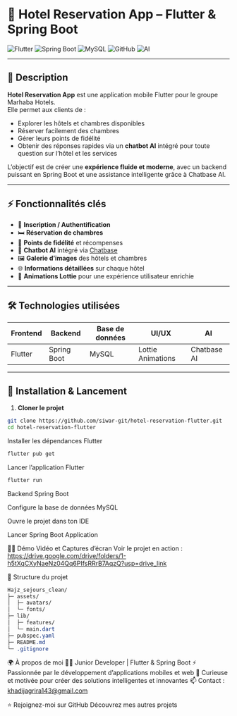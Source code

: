 
# 🏨 Hotel Reservation App – Flutter & Spring Boot

![Flutter](https://img.shields.io/badge/Flutter-02569B?style=for-the-badge&logo=flutter&logoColor=white)
![Spring Boot](https://img.shields.io/badge/Spring_Boot-6DB33F?style=for-the-badge&logo=spring&logoColor=white)
![MySQL](https://img.shields.io/badge/MySQL-4479A1?style=for-the-badge&logo=mysql&logoColor=white)
![GitHub](https://img.shields.io/badge/GitHub-181717?style=for-the-badge&logo=github&logoColor=white)
![AI](https://img.shields.io/badge/AI-FF6F61?style=for-the-badge)

---

## 🌟 Description
**Hotel Reservation App** est une application mobile Flutter pour le groupe Marhaba Hotels.  
Elle permet aux clients de :
- Explorer les hôtels et chambres disponibles  
- Réserver facilement des chambres  
- Gérer leurs points de fidélité  
- Obtenir des réponses rapides via un **chatbot AI** intégré pour toute question sur l’hôtel et les services  

L’objectif est de créer une **expérience fluide et moderne**, avec un backend puissant en Spring Boot et une assistance intelligente grâce à Chatbase AI.

---

## ⚡ Fonctionnalités clés
- 🔑 **Inscription / Authentification**  
- 🛏️ **Réservation de chambres**
- 🎁 **Points de fidélité** et récompenses  
- 🤖 **Chatbot AI** intégré via [Chatbase](https://www.chatbase.co)  
- 🖼️ **Galerie d’images** des hôtels et chambres  
- 🌐 **Informations détaillées** sur chaque hôtel  
- 🎨 **Animations Lottie** pour une expérience utilisateur enrichie  

---

## 🛠 Technologies utilisées
| Frontend | Backend | Base de données | UI/UX | AI |
|----------|---------|----------------|-------|----|
| Flutter  | Spring Boot | MySQL | Lottie Animations | Chatbase AI |

---


## 🚀 Installation & Lancement

1. **Cloner le projet**
```bash
git clone https://github.com/siwar-git/hotel-reservation-flutter.git
cd hotel-reservation-flutter
```
Installer les dépendances Flutter

```bash
flutter pub get
```
Lancer l’application Flutter

```bash
flutter run
```
Backend Spring Boot

Configure la base de données MySQL

Ouvre le projet dans ton IDE

Lancer Spring Boot Application

📸🎥 Démo Vidéo et Captures d’écran
Voir le projet en action :
https://drive.google.com/drive/folders/1-h5tXqCXyNaeNz04Qq6PIfsRRrB7AqzQ?usp=drive_link

📂 Structure du projet
```css
Hajz_sejours_clean/
├─ assets/
│  ├─ avatars/
│  └─ fonts/
├─ lib/
│  ├─ features/
│  └─ main.dart
├─ pubspec.yaml
├─ README.md
└─ .gitignore
```

🌍 À propos de moi
👩‍🎓 Junior Developer | Flutter & Spring Boot
⚡ Passionnée par le développement d’applications mobiles et web
🌟 Curieuse et motivée pour créer des solutions intelligentes et innovantes
📫 Contact : khadijagrira143@gmail.com

⭐ Rejoignez-moi sur GitHub
Découvrez mes autres projets 

